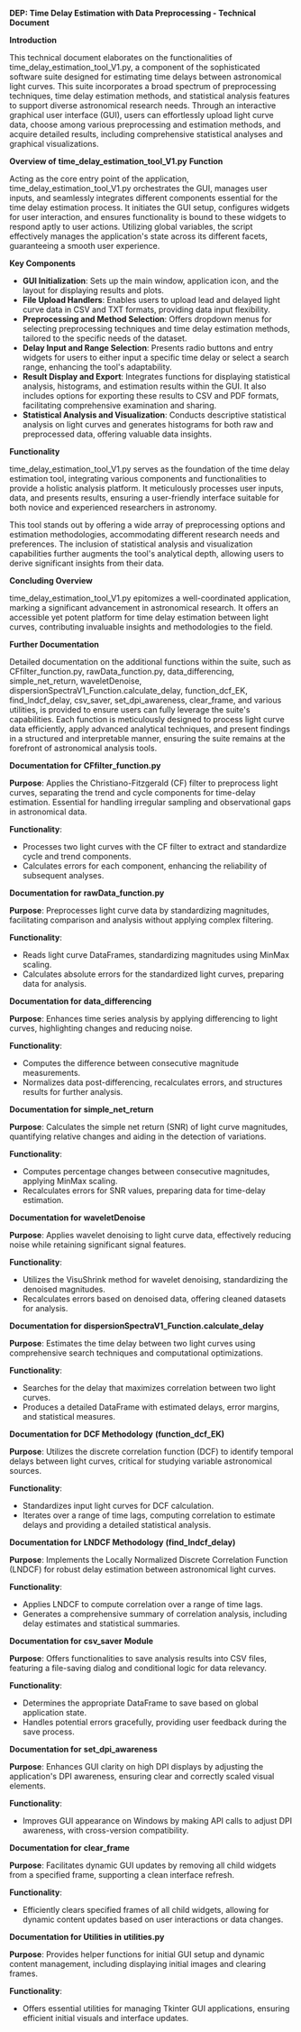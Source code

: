 **DEP: Time Delay Estimation with Data Preprocessing - Technical Document**

**Introduction**

This technical document elaborates on the functionalities of time_delay_estimation_tool_V1.py, a component of the sophisticated software suite designed for estimating time delays between astronomical light curves. This suite incorporates a broad spectrum of preprocessing techniques, time delay estimation methods, and statistical analysis features to support diverse astronomical research needs. Through an interactive graphical user interface (GUI), users can effortlessly upload light curve data, choose among various preprocessing and estimation methods, and acquire detailed results, including comprehensive statistical analyses and graphical visualizations.

**Overview of** **time_delay_estimation_tool_V1.py** **Function**

Acting as the core entry point of the application, time_delay_estimation_tool_V1.py orchestrates the GUI, manages user inputs, and seamlessly integrates different components essential for the time delay estimation process. It initiates the GUI setup, configures widgets for user interaction, and ensures functionality is bound to these widgets to respond aptly to user actions. Utilizing global variables, the script effectively manages the application's state across its different facets, guaranteeing a smooth user experience.

**Key Components**

-   **GUI Initialization**: Sets up the main window, application icon, and the layout for displaying results and plots.
-   **File Upload Handlers**: Enables users to upload lead and delayed light curve data in CSV and TXT formats, providing data input flexibility.
-   **Preprocessing and Method Selection**: Offers dropdown menus for selecting preprocessing techniques and time delay estimation methods, tailored to the specific needs of the dataset.
-   **Delay Input and Range Selection**: Presents radio buttons and entry widgets for users to either input a specific time delay or select a search range, enhancing the tool's adaptability.
-   **Result Display and Export**: Integrates functions for displaying statistical analysis, histograms, and estimation results within the GUI. It also includes options for exporting these results to CSV and PDF formats, facilitating comprehensive examination and sharing.
-   **Statistical Analysis and Visualization**: Conducts descriptive statistical analysis on light curves and generates histograms for both raw and preprocessed data, offering valuable data insights.

**Functionality**

time_delay_estimation_tool_V1.py serves as the foundation of the time delay estimation tool, integrating various components and functionalities to provide a holistic analysis platform. It meticulously processes user inputs, data, and presents results, ensuring a user-friendly interface suitable for both novice and experienced researchers in astronomy.

This tool stands out by offering a wide array of preprocessing options and estimation methodologies, accommodating different research needs and preferences. The inclusion of statistical analysis and visualization capabilities further augments the tool's analytical depth, allowing users to derive significant insights from their data.

**Concluding Overview**

time_delay_estimation_tool_V1.py epitomizes a well-coordinated application, marking a significant advancement in astronomical research. It offers an accessible yet potent platform for time delay estimation between light curves, contributing invaluable insights and methodologies to the field.

**Further Documentation**

Detailed documentation on the additional functions within the suite, such as CFfilter_function.py, rawData_function.py, data_differencing, simple_net_return, waveletDenoise, dispersionSpectraV1_Function.calculate_delay, function_dcf_EK, find_lndcf_delay, csv_saver, set_dpi_awareness, clear_frame, and various utilities, is provided to ensure users can fully leverage the suite's capabilities. Each function is meticulously designed to process light curve data efficiently, apply advanced analytical techniques, and present findings in a structured and interpretable manner, ensuring the suite remains at the forefront of astronomical analysis tools.

**Documentation for** **CFfilter_function.py**

**Purpose**: Applies the Christiano-Fitzgerald (CF) filter to preprocess light curves, separating the trend and cycle components for time-delay estimation. Essential for handling irregular sampling and observational gaps in astronomical data.

**Functionality**:

-   Processes two light curves with the CF filter to extract and standardize cycle and trend components.
-   Calculates errors for each component, enhancing the reliability of subsequent analyses.

**Documentation for** **rawData_function.py**

**Purpose**: Preprocesses light curve data by standardizing magnitudes, facilitating comparison and analysis without applying complex filtering.

**Functionality**:

-   Reads light curve DataFrames, standardizing magnitudes using MinMax scaling.
-   Calculates absolute errors for the standardized light curves, preparing data for analysis.

**Documentation for** **data_differencing**

**Purpose**: Enhances time series analysis by applying differencing to light curves, highlighting changes and reducing noise.

**Functionality**:

-   Computes the difference between consecutive magnitude measurements.
-   Normalizes data post-differencing, recalculates errors, and structures results for further analysis.

**Documentation for** **simple_net_return**

**Purpose**: Calculates the simple net return (SNR) of light curve magnitudes, quantifying relative changes and aiding in the detection of variations.

**Functionality**:

-   Computes percentage changes between consecutive magnitudes, applying MinMax scaling.
-   Recalculates errors for SNR values, preparing data for time-delay estimation.

**Documentation for** **waveletDenoise**

**Purpose**: Applies wavelet denoising to light curve data, effectively reducing noise while retaining significant signal features.

**Functionality**:

-   Utilizes the VisuShrink method for wavelet denoising, standardizing the denoised magnitudes.
-   Recalculates errors based on denoised data, offering cleaned datasets for analysis.

**Documentation for** **dispersionSpectraV1_Function.calculate_delay**

**Purpose**: Estimates the time delay between two light curves using comprehensive search techniques and computational optimizations.

**Functionality**:

-   Searches for the delay that maximizes correlation between two light curves.
-   Produces a detailed DataFrame with estimated delays, error margins, and statistical measures.

**Documentation for** **DCF Methodology** **(****function_dcf_EK****)**

**Purpose**: Utilizes the discrete correlation function (DCF) to identify temporal delays between light curves, critical for studying variable astronomical sources.

**Functionality**:

-   Standardizes input light curves for DCF calculation.
-   Iterates over a range of time lags, computing correlation to estimate delays and providing a detailed statistical analysis.

**Documentation for** **LNDCF Methodology** **(****find_lndcf_delay****)**

**Purpose**: Implements the Locally Normalized Discrete Correlation Function (LNDCF) for robust delay estimation between astronomical light curves.

**Functionality**:

-   Applies LNDCF to compute correlation over a range of time lags.
-   Generates a comprehensive summary of correlation analysis, including delay estimates and statistical summaries.

**Documentation for** **csv_saver** **Module**

**Purpose**: Offers functionalities to save analysis results into CSV files, featuring a file-saving dialog and conditional logic for data relevancy.

**Functionality**:

-   Determines the appropriate DataFrame to save based on global application state.
-   Handles potential errors gracefully, providing user feedback during the save process.

**Documentation for** **set_dpi_awareness**

**Purpose**: Enhances GUI clarity on high DPI displays by adjusting the application's DPI awareness, ensuring clear and correctly scaled visual elements.

**Functionality**:

-   Improves GUI appearance on Windows by making API calls to adjust DPI awareness, with cross-version compatibility.

**Documentation for** **clear_frame**

**Purpose**: Facilitates dynamic GUI updates by removing all child widgets from a specified frame, supporting a clean interface refresh.

**Functionality**:

-   Efficiently clears specified frames of all child widgets, allowing for dynamic content updates based on user interactions or data changes.

**Documentation for Utilities in** **utilities.py**

**Purpose**: Provides helper functions for initial GUI setup and dynamic content management, including displaying initial images and clearing frames.

**Functionality**:

-   Offers essential utilities for managing Tkinter GUI applications, ensuring efficient initial visuals and interface updates.
